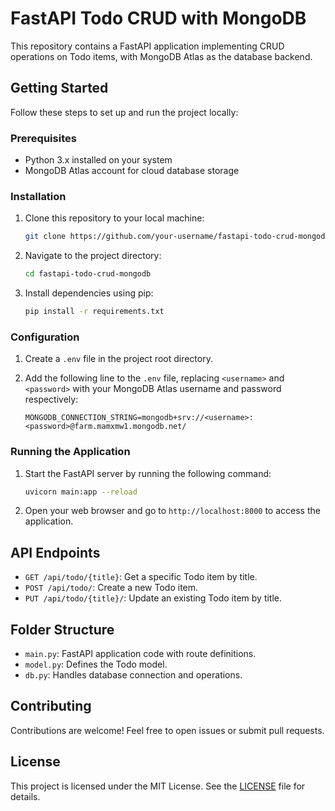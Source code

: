 # FastAPI Todo CRUD with MongoDB

This repository contains a FastAPI application implementing CRUD operations on Todo items, with MongoDB Atlas as the database backend.

## Getting Started

Follow these steps to set up and run the project locally:

### Prerequisites

- Python 3.x installed on your system
- MongoDB Atlas account for cloud database storage

### Installation

1. Clone this repository to your local machine:

   ```bash
   git clone https://github.com/your-username/fastapi-todo-crud-mongodb.git
   ```

2. Navigate to the project directory:

   ```bash
   cd fastapi-todo-crud-mongodb
   ```

3. Install dependencies using pip:

   ```bash
   pip install -r requirements.txt
   ```

### Configuration

1. Create a `.env` file in the project root directory.

2. Add the following line to the `.env` file, replacing `<username>` and `<password>` with your MongoDB Atlas username and password respectively:

   ```
   MONGODB_CONNECTION_STRING=mongodb+srv://<username>:<password>@farm.mamxmw1.mongodb.net/
   ```

### Running the Application

1. Start the FastAPI server by running the following command:

   ```bash
   uvicorn main:app --reload
   ```

2. Open your web browser and go to `http://localhost:8000` to access the application.

## API Endpoints

- `GET /api/todo/{title}`: Get a specific Todo item by title.
- `POST /api/todo/`: Create a new Todo item.
- `PUT /api/todo/{title}/`: Update an existing Todo item by title.

## Folder Structure

- `main.py`: FastAPI application code with route definitions.
- `model.py`: Defines the Todo model.
- `db.py`: Handles database connection and operations.

## Contributing

Contributions are welcome! Feel free to open issues or submit pull requests.

## License

This project is licensed under the MIT License. See the [LICENSE](LICENSE) file for details.
